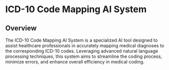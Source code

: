 # ICD-10 Code Mapping AI System

## Overview
The ICD-10 Code Mapping AI System is a specialized AI tool designed to assist healthcare professionals in accurately mapping medical diagnoses to the corresponding ICD-10 codes. Leveraging advanced natural language processing techniques, this system aims to streamline the coding process, minimize errors, and enhance overall efficiency in medical coding.
